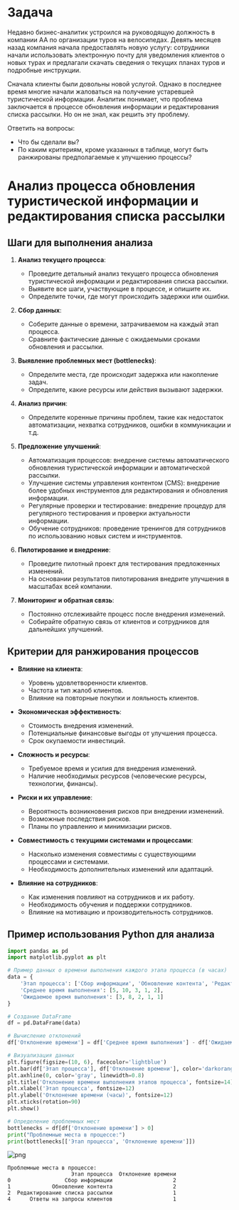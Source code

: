 # Задача

Недавно бизнес-аналитик устроился на руководящую должность в компании AA по организации туров на велосипедах. Девять месяцев назад компания начала предоставлять новую услугу: сотрудники начали использовать электронную почту для уведомления клиентов о новых турах и предлагали скачать сведения о текущих планах туров и подробные инструкции.

Сначала клиенты были довольны новой услугой. Однако в последнее время многие начали жаловаться на получение устаревшей туристической информации. Аналитик понимает, что проблема заключается в процессе обновления информации и редактирования списка рассылки. Но он не знал, как решить эту проблему.

Ответить на вопросы:
- Что бы сделали вы?
- По каким критериям, кроме указанных в таблице, могут быть ранжированы предполагаемые к улучшению процессы?

# Анализ процесса обновления туристической информации и редактирования списка рассылки

## Шаги для выполнения анализа

1. **Анализ текущего процесса**:
   - Проведите детальный анализ текущего процесса обновления туристической информации и редактирования списка рассылки.
   - Выявите все шаги, участвующие в процессе, и опишите их.
   - Определите точки, где могут происходить задержки или ошибки.

2. **Сбор данных**:
   - Соберите данные о времени, затрачиваемом на каждый этап процесса.
   - Сравните фактические данные с ожидаемыми сроками обновления и рассылки.

3. **Выявление проблемных мест (bottlenecks)**:
   - Определите места, где происходит задержка или накопление задач.
   - Определите, какие ресурсы или действия вызывают задержки.

4. **Анализ причин**:
   - Определите коренные причины проблем, такие как недостаток автоматизации, нехватка сотрудников, ошибки в коммуникации и т.д.

5. **Предложение улучшений**:
   - Автоматизация процессов: внедрение системы автоматического обновления туристической информации и автоматической рассылки.
   - Улучшение системы управления контентом (CMS): внедрение более удобных инструментов для редактирования и обновления информации.
   - Регулярные проверки и тестирование: внедрение процедур для регулярного тестирования и проверки актуальности информации.
   - Обучение сотрудников: проведение тренингов для сотрудников по использованию новых систем и инструментов.

6. **Пилотирование и внедрение**:
   - Проведите пилотный проект для тестирования предложенных изменений.
   - На основании результатов пилотирования внедрите улучшения в масштабах всей компании.

7. **Мониторинг и обратная связь**:
   - Постоянно отслеживайте процесс после внедрения изменений.
   - Собирайте обратную связь от клиентов и сотрудников для дальнейших улучшений.

## Критерии для ранжирования процессов

- **Влияние на клиента**:
  - Уровень удовлетворенности клиентов.
  - Частота и тип жалоб клиентов.
  - Влияние на повторные покупки и лояльность клиентов.

- **Экономическая эффективность**:
  - Стоимость внедрения изменений.
  - Потенциальные финансовые выгоды от улучшения процесса.
  - Срок окупаемости инвестиций.

- **Сложность и ресурсы**:
  - Требуемое время и усилия для внедрения изменений.
  - Наличие необходимых ресурсов (человеческие ресурсы, технологии, финансы).

- **Риски и их управление**:
  - Вероятность возникновения рисков при внедрении изменений.
  - Возможные последствия рисков.
  - Планы по управлению и минимизации рисков.

- **Совместимость с текущими системами и процессами**:
  - Насколько изменения совместимы с существующими процессами и системами.
  - Необходимость дополнительных изменений или адаптаций.

- **Влияние на сотрудников**:
  - Как изменения повлияют на сотрудников и их работу.
  - Необходимость обучения и поддержки сотрудников.
  - Влияние на мотивацию и производительность сотрудников.

## Пример использования Python для анализа


```python
import pandas as pd
import matplotlib.pyplot as plt

# Пример данных о времени выполнения каждого этапа процесса (в часах)
data = {
    'Этап процесса': ['Сбор информации', 'Обновление контента', 'Редактирование списка рассылки', 'Отправка рассылки', 'Ответы на запросы клиентов'],
    'Среднее время выполнения': [5, 10, 3, 1, 2],
    'Ожидаемое время выполнения': [3, 8, 2, 1, 1]
}

# Создание DataFrame
df = pd.DataFrame(data)

# Вычисление отклонений
df['Отклонение времени'] = df['Среднее время выполнения'] - df['Ожидаемое время выполнения']

# Визуализация данных
plt.figure(figsize=(10, 6), facecolor='lightblue')
plt.bar(df['Этап процесса'], df['Отклонение времени'], color='darkorange', edgecolor='black')
plt.axhline(0, color='gray', linewidth=0.8)
plt.title('Отклонение времени выполнения этапов процесса', fontsize=14)
plt.xlabel('Этап процесса', fontsize=12)
plt.ylabel('Отклонение времени (часы)', fontsize=12)
plt.xticks(rotation=90)
plt.show()

# Определение проблемных мест
bottlenecks = df[df['Отклонение времени'] > 0]
print("Проблемные места в процессе:")
print(bottlenecks[['Этап процесса', 'Отклонение времени']])
```


    
![png](output_4_0.png)
    


    Проблемные места в процессе:
                        Этап процесса  Отклонение времени
    0                 Сбор информации                   2
    1             Обновление контента                   2
    2  Редактирование списка рассылки                   1
    4      Ответы на запросы клиентов                   1
    
